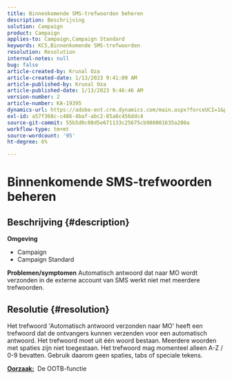```yaml
---
title: Binnenkomende SMS-trefwoorden beheren
description: Beschrijving
solution: Campaign
product: Campaign
applies-to: Campaign,Campaign Standard
keywords: KCS,Binnenkomende SMS-trefwoorden
resolution: Resolution
internal-notes: null
bug: false
article-created-by: Krunal Oza
article-created-date: 1/13/2023 9:41:09 AM
article-published-by: Krunal Oza
article-published-date: 1/13/2023 9:46:46 AM
version-number: 2
article-number: KA-19395
dynamics-url: https://adobe-ent.crm.dynamics.com/main.aspx?forceUCI=1&pagetype=entityrecord&etn=knowledgearticle&id=aff6aa66-2693-ed11-aad1-6045bd006793
exl-id: a57f368c-c486-4baf-abc2-85a0c456ddc4
source-git-commit: 55b5d0c08d5e671133c25675cb980001635a280a
workflow-type: tm+mt
source-wordcount: '95'
ht-degree: 6%

---
```


# Binnenkomende SMS-trefwoorden beheren

## Beschrijving {#description}

<b>Omgeving</b>
- Campaign
- Campaign Standard



<b>Problemen/symptomen</b>
Automatisch antwoord dat naar MO wordt verzonden in de externe account van SMS werkt niet met meerdere trefwoorden.


## Resolutie {#resolution}


Het trefwoord &#39;Automatisch antwoord verzonden naar MO&#39; heeft een trefwoord dat de ontvangers kunnen verzenden voor een automatisch antwoord. Het trefwoord moet uit één woord bestaan. Meerdere woorden met spaties zijn niet toegestaan. Het trefwoord mag momenteel alleen A-Z / 0-9 bevatten. Gebruik daarom geen spaties, tabs of speciale tekens.

<b><u>Oorzaak:</u></b>  De OOTB-functie
